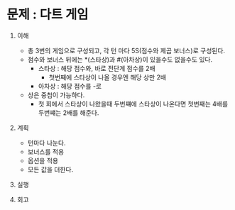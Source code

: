 # 문제 : 다트 게임

1. 이해
    - 총 3번의 게임으로 구성되고, 각 턴 마다 5S(점수와 제곱 보너스)로 구성된다.
    - 점수와 보너스 뒤에는 *(스타상)과 #(아차상)이 있을수도 없을수도 있다.
        - 스타상 : 해당 점수와, 바로 전단계 점수를 2배
            - 첫번째에 스타상이 나올 경우엔 해당 상만 2배
        - 아차상 : 해당 점수를 -로 
    - 상은 중첩이 가능하다.
        - 첫 회에서 스타상이 나왔을때 두번쨰에 스타상이 나온다면 첫번째는 4배를 두번쨰는 2배를 해준다.

2. 계획
    - 턴마다 나눈다.
    - 보너스를 적용
    - 옵션을 적용
    - 모든 값을 더한다.
3. 실행
4. 회고